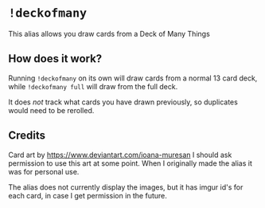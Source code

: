 # `!deckofmany`

This alias allows you draw cards from a Deck of Many Things

## How does it work?

Running `!deckofmany` on its own will draw cards from a normal 13 card deck, while `!deckofmany full` will draw from the full deck.

It does *not* track what cards you have drawn previously, so duplicates would need to be rerolled.

## Credits

Card art by https://www.deviantart.com/ioana-muresan
I should ask permission to use this art at some point. When I originally made the alias it was for personal use.

The alias does not currently display the images, but it has imgur id's for each card, in case I get permission in the future.